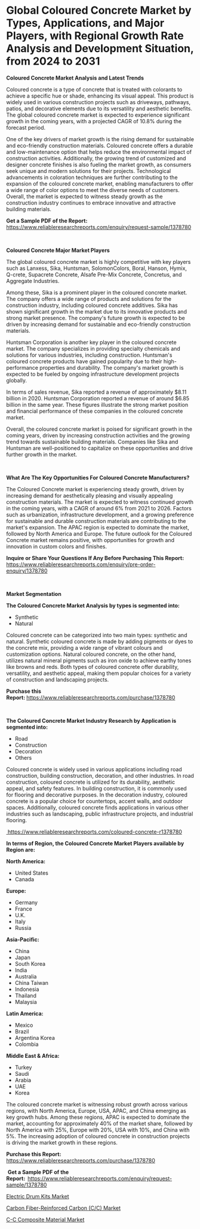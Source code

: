 <p><h1>Global Coloured Concrete Market by Types, Applications, and Major Players, with Regional Growth Rate Analysis and Development Situation, from 2024 to 2031</h1></p><p><strong>Coloured Concrete Market Analysis and Latest Trends</strong></p>
<p><p>Coloured concrete is a type of concrete that is treated with colorants to achieve a specific hue or shade, enhancing its visual appeal. This product is widely used in various construction projects such as driveways, pathways, patios, and decorative elements due to its versatility and aesthetic benefits. The global coloured concrete market is expected to experience significant growth in the coming years, with a projected CAGR of 10.8% during the forecast period.</p><p>One of the key drivers of market growth is the rising demand for sustainable and eco-friendly construction materials. Coloured concrete offers a durable and low-maintenance option that helps reduce the environmental impact of construction activities. Additionally, the growing trend of customized and designer concrete finishes is also fueling the market growth, as consumers seek unique and modern solutions for their projects. Technological advancements in coloration techniques are further contributing to the expansion of the coloured concrete market, enabling manufacturers to offer a wide range of color options to meet the diverse needs of customers. Overall, the market is expected to witness steady growth as the construction industry continues to embrace innovative and attractive building materials.</p></p>
<p><strong>Get a Sample PDF of the Report:&nbsp;</strong> <a href="https://www.reliableresearchreports.com/enquiry/request-sample/1378780">https://www.reliableresearchreports.com/enquiry/request-sample/1378780</a></p>
<p>&nbsp;</p>
<p><strong>Coloured Concrete Major Market Players</strong></p>
<p><p>The global coloured concrete market is highly competitive with key players such as Lanxess, Sika, Huntsman, SolomonColors, Boral, Hanson, Hymix, Q-crete, Supacrete Concrete, Alsafe Pre-Mix Concrete, Concretus, and Aggregate Industries. </p><p>Among these, Sika is a prominent player in the coloured concrete market. The company offers a wide range of products and solutions for the construction industry, including coloured concrete additives. Sika has shown significant growth in the market due to its innovative products and strong market presence. The company's future growth is expected to be driven by increasing demand for sustainable and eco-friendly construction materials.</p><p>Huntsman Corporation is another key player in the coloured concrete market. The company specializes in providing specialty chemicals and solutions for various industries, including construction. Huntsman's coloured concrete products have gained popularity due to their high-performance properties and durability. The company's market growth is expected to be fueled by ongoing infrastructure development projects globally.</p><p>In terms of sales revenue, Sika reported a revenue of approximately $8.11 billion in 2020. Huntsman Corporation reported a revenue of around $6.85 billion in the same year. These figures illustrate the strong market position and financial performance of these companies in the coloured concrete market.</p><p>Overall, the coloured concrete market is poised for significant growth in the coming years, driven by increasing construction activities and the growing trend towards sustainable building materials. Companies like Sika and Huntsman are well-positioned to capitalize on these opportunities and drive further growth in the market.</p></p>
<p>&nbsp;</p>
<p><strong>What Are The Key Opportunities For Coloured Concrete Manufacturers?</strong></p>
<p><p>The Coloured Concrete market is experiencing steady growth, driven by increasing demand for aesthetically pleasing and visually appealing construction materials. The market is expected to witness continued growth in the coming years, with a CAGR of around 6% from 2021 to 2026. Factors such as urbanization, infrastructure development, and a growing preference for sustainable and durable construction materials are contributing to the market's expansion. The APAC region is expected to dominate the market, followed by North America and Europe. The future outlook for the Coloured Concrete market remains positive, with opportunities for growth and innovation in custom colors and finishes.</p></p>
<p><strong>Inquire or Share Your Questions If Any Before Purchasing This Report:</strong> <a href="https://www.reliableresearchreports.com/enquiry/pre-order-enquiry/1378780">https://www.reliableresearchreports.com/enquiry/pre-order-enquiry/1378780</a></p>
<p>&nbsp;</p>
<p><strong>Market Segmentation</strong></p>
<p><strong>The Coloured Concrete Market Analysis by types is segmented into:</strong></p>
<p><ul><li>Synthetic</li><li>Natural</li></ul></p>
<p><p>Coloured concrete can be categorized into two main types: synthetic and natural. Synthetic coloured concrete is made by adding pigments or dyes to the concrete mix, providing a wide range of vibrant colours and customization options. Natural coloured concrete, on the other hand, utilizes natural mineral pigments such as iron oxide to achieve earthy tones like browns and reds. Both types of coloured concrete offer durability, versatility, and aesthetic appeal, making them popular choices for a variety of construction and landscaping projects.</p></p>
<p><strong>Purchase this Report:&nbsp;</strong><a href="https://www.reliableresearchreports.com/purchase/1378780">https://www.reliableresearchreports.com/purchase/1378780</a></p>
<p>&nbsp;</p>
<p><strong>The Coloured Concrete Market Industry Research by Application is segmented into:</strong></p>
<p><ul><li>Road</li><li>Construction</li><li>Decoration</li><li>Others</li></ul></p>
<p><p>Coloured concrete is widely used in various applications including road construction, building construction, decoration, and other industries. In road construction, coloured concrete is utilized for its durability, aesthetic appeal, and safety features. In building construction, it is commonly used for flooring and decorative purposes. In the decoration industry, coloured concrete is a popular choice for countertops, accent walls, and outdoor spaces. Additionally, coloured concrete finds applications in various other industries such as landscaping, public infrastructure projects, and industrial flooring.</p></p>
<p><a href="https://www.reliableresearchreports.com/coloured-concrete-r1378780">&nbsp;https://www.reliableresearchreports.com/coloured-concrete-r1378780</a></p>
<p><strong>In terms of Region, the Coloured Concrete Market Players available by Region are:</strong></p>
<p>
    <p> <strong> North America: </strong>
        <ul>
            <li>United States</li>
            <li>Canada</li>
        </ul>
        </p> 
    <p> <strong> Europe: </strong>
        <ul>
            <li>Germany</li>
            <li>France</li>
            <li>U.K.</li>
            <li>Italy</li>
            <li>Russia</li>
        </ul>
        </p> 
    <p> <strong> Asia-Pacific: </strong>
        <ul>
            <li>China</li>
            <li>Japan</li>
            <li>South Korea</li>
            <li>India</li>
            <li>Australia</li>
            <li>China Taiwan</li>
            <li>Indonesia</li>
            <li>Thailand</li>
            <li>Malaysia</li>
        </ul>
        </p> 
    <p> <strong> Latin America: </strong>
        <ul>
            <li>Mexico</li>
            <li>Brazil</li>
            <li>Argentina Korea</li>
            <li>Colombia</li>
        </ul>
        </p> 
    <p> <strong> Middle East & Africa: </strong>
        <ul>
            <li>Turkey</li>
            <li>Saudi</li>
            <li>Arabia</li>
            <li>UAE</li>
            <li>Korea</li>
        </ul>
    </p>
    </p>
<p><p>The coloured concrete market is witnessing robust growth across various regions, with North America, Europe, USA, APAC, and China emerging as key growth hubs. Among these regions, APAC is expected to dominate the market, accounting for approximately 40% of the market share, followed by North America with 25%, Europe with 20%, USA with 10%, and China with 5%. The increasing adoption of coloured concrete in construction projects is driving the market growth in these regions.</p></p>
<p><strong>Purchase this Report: </strong><a href="https://www.reliableresearchreports.com/purchase/1378780">https://www.reliableresearchreports.com/purchase/1378780</a></p>
<p>&nbsp;<strong>Get a Sample PDF of the Report:&nbsp;&nbsp;</strong><a href="https://www.reliableresearchreports.com/enquiry/request-sample/1378780">https://www.reliableresearchreports.com/enquiry/request-sample/1378780</a></p>
<p><strong></strong></p>
<p><p><a href="https://github.com/sardarp081/Market-Research-Report-List-1/blob/main/electric-drum-kits-market.md">Electric Drum Kits Market</a></p><p><a href="https://github.com/gcimaudf65/Market-Research-Report-List-1/blob/main/carbon-fiber-reinforced-carbon-cc-market.md">Carbon Fiber-Reinforced Carbon (C/C) Market</a></p><p><a href="https://github.com/pennyaldbrittonh658/Market-Research-Report-List-1/blob/main/c-c-composite-material-market.md">C-C Composite Material Market</a></p></p>
